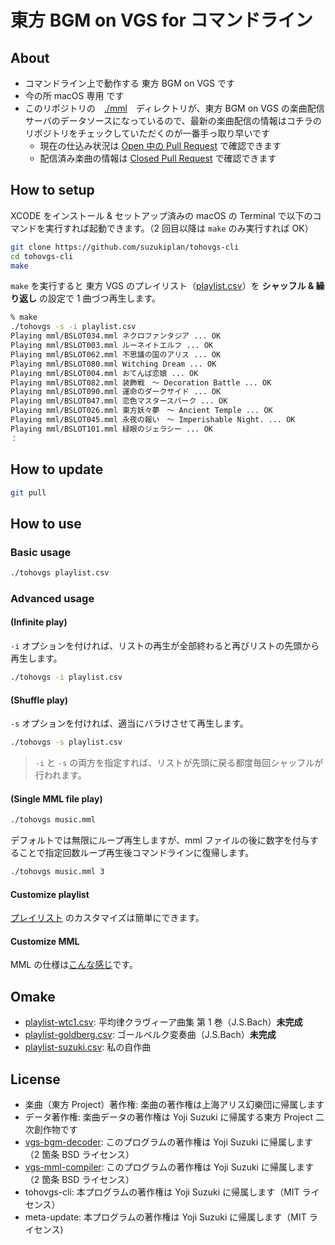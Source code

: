 # 東方 BGM on VGS for コマンドライン

## About

- コマンドライン上で動作する 東方 BGM on VGS です
- 今の所 macOS 専用 です
- このリポジトリの　[./mml](./mml)　ディレクトリが、東方 BGM on VGS の楽曲配信サーバのデータソースになっているので、最新の楽曲配信の情報はコチラのリポジトリをチェックしていただくのが一番手っ取り早いです
  - 現在の仕込み状況は [Open 中の Pull Request](https://github.com/suzukiplan/tohovgs-cli/pulls) で確認できます
  - 配信済み楽曲の情報は [Closed Pull Request](https://github.com/suzukiplan/tohovgs-cli/pulls?q=is%3Apr+is%3Aclosed) で確認できます

## How to setup

XCODE をインストール & セットアップ済みの macOS の Terminal で以下のコマンドを実行すれば起動できます。（2 回目以降は `make` のみ実行すれば OK）

```bash
git clone https://github.com/suzukiplan/tohovgs-cli
cd tohovgs-cli
make
```

`make` を実行すると 東方 VGS のプレイリスト（[playlist.csv](playlist.csv)）を **シャッフル & 繰り返し** の設定で 1 曲づつ再生します。

```bash
% make
./tohovgs -s -i playlist.csv
Playing mml/BSLOT034.mml ネクロファンタジア ... OK
Playing mml/BSLOT003.mml ルーネイトエルフ ... OK
Playing mml/BSLOT062.mml 不思議の国のアリス ... OK
Playing mml/BSLOT080.mml Witching Dream ... OK
Playing mml/BSLOT004.mml おてんば恋娘 ... OK
Playing mml/BSLOT082.mml 装飾戦　〜 Decoration Battle ... OK
Playing mml/BSLOT090.mml 運命のダークサイド ... OK
Playing mml/BSLOT047.mml 恋色マスタースパーク ... OK
Playing mml/BSLOT026.mml 東方妖々夢　〜 Ancient Temple ... OK
Playing mml/BSLOT045.mml 永夜の報い　〜 Imperishable Night. ... OK
Playing mml/BSLOT101.mml 緑眼のジェラシー ... OK
：
```

## How to update

```bash
git pull
```

## How to use

### Basic usage

```bash
./tohovgs playlist.csv
```

### Advanced usage

#### (Infinite play)

`-i` オプションを付ければ、リストの再生が全部終わると再びリストの先頭から再生します。

```bash
./tohovgs -i playlist.csv
```

#### (Shuffle play)

`-s` オプションを付ければ、適当にバラけさせて再生します。

```bash
./tohovgs -s playlist.csv
```

> `-i` と `-s` の両方を指定すれば、リストが先頭に戻る都度毎回シャッフルが行われます。

#### (Single MML file play)

```bash
./tohovgs music.mml
```

デフォルトでは無限にループ再生しますが、mml ファイルの後に数字を付与することで指定回数ループ再生後コマンドラインに復帰します。

```bash
./tohovgs music.mml 3
```

#### Customize playlist

[プレイリスト](playlist.csv) のカスタマイズは簡単にできます。

#### Customize MML

MML の仕様は[こんな感じ](https://github.com/suzukiplan/vgs-mml-compiler/blob/master/MML-ja.md)です。

## Omake

- [playlist-wtc1.csv](playlist-wtc1.csv): 平均律クラヴィーア曲集 第 1 巻（J.S.Bach）**未完成**
- [playlist-goldberg.csv](playlist-goldberg.csv): ゴールベルク変奏曲（J.S.Bach）**未完成**
- [playlist-suzuki.csv](playlist-suzuki.csv): 私の自作曲

## License

- 楽曲（東方 Project）著作権: 楽曲の著作権は上海アリス幻樂団に帰属します
- データ著作権: 楽曲データの著作権は Yoji Suzuki に帰属する東方 Project 二次創作物です
- [vgs-bgm-decoder](https://github.com/suzukiplan/vgs-bgm-decoder): このプログラムの著作権は Yoji Suzuki に帰属します（2 箇条 BSD ライセンス）
- [vgs-mml-compiler](https://github.com/suzukiplan/vgs-mml-compiler): このプログラムの著作権は Yoji Suzuki に帰属します（2 箇条 BSD ライセンス）
- tohovgs-cli: 本プログラムの著作権は Yoji Suzuki に帰属します（MIT ライセンス）
- meta-update: 本プログラムの著作権は Yoji Suzuki に帰属します（MIT ライセンス)


